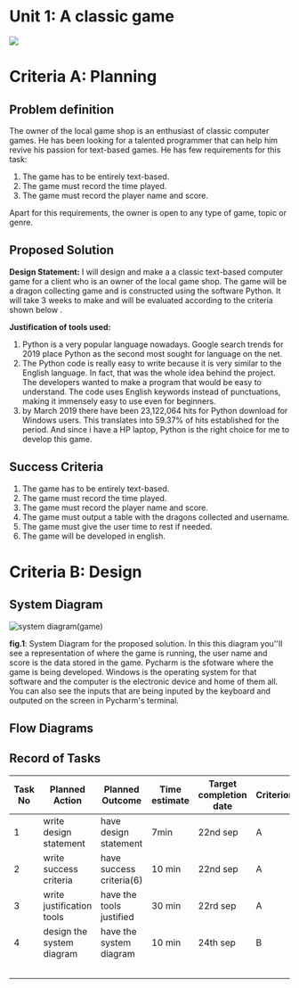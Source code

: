 # Unit 1: A classic game 
![](game.gif)

# Criteria A: Planning

## Problem definition

The owner of the local game shop is an enthusiast of classic computer games. He has been looking for a talented programmer that can help him revive his passion for text-based games. He has few requirements for this task:

1. The game has to be entirely text-based.
2. The game must record the time played.
3. The game must record the player name and score.

Apart for this requirements, the owner is open to any type of game, topic or genre.

## Proposed Solution
**Design Statement:**
I will design and make a a classic text-based computer game for a client who is an owner of the local game shop. The game will be a dragon collecting game and is constructed using the software Python. It will take 3 weeks to make and will be evaluated according to the criteria shown below .

**Justification of tools used:**
1. Python is a very popular language nowadays. Google search trends for 2019 place Python as the second most sought for language on the net.
2. The Python code is really easy to write because it is very similar to the English language. In fact, that was the whole idea behind the project. The developers wanted to make a program that would be easy to understand. The code uses English keywords instead of punctuations, making it immensely easy to use even for beginners.
3.  by March 2019 there have been 23,122,064 hits for Python download for Windows users. This translates into 59.37% of hits established for the period. And since i have a HP laptop, Python is the right choice for me to develop this game.

## Success Criteria
1. The game has to be entirely text-based.
2. The game must record the time played.
3. The game must record the player name and score.
4. The game must output a table with the dragons collected and username.
5. The game must give the user time to rest if needed.
6. The game will be developed in english.
# Criteria B: Design

## System Diagram
![system diagram(game)](https://user-images.githubusercontent.com/89052189/134761943-484a6299-9d41-4222-848a-778045663779.png)

**fig.1**: System Diagram for the proposed solution. In this this diagram you''ll see a representation of where the game is running, the user name and score is the data stored in the game. Pycharm is the sfotware where the game is being developed. Windows is the operating system for that software and the computer is the electronic device and home of them all. You can also see the inputs that are being inputed by the keyboard and outputed on the screen in Pycharm's terminal.
## Flow Diagrams

## Record of Tasks
| Task No |       Planned Action         | Planned Outcome         | Time estimate         | Target completion date            | Criterion    |
|---------|----------------------------- |------------------------ |---------------------- |-----------------------------------|--------------|
|   1     |  write design statement      | have design statement   |        7min           |      22nd sep                     |     A        |
|   2     |  write success criteria      | have success criteria(6)|        10 min         |      22nd sep                     |     A        |
|   3     |  write justification tools   | have the tools justified|        30 min         |      22rd sep                     |     A        |
|   4     |   design the system diagram  | have the system diagram |        10 min         |      24th sep                     |     B        |
|         |                              |                         |                       |                                   |              |
|         |                              |                         |                       |                                   |              |
|         |                              |                         |                       |                                   |              |
|         |                              |                         |                       |                                   |              |
|         |                              |                         |                       |                                   |              |
